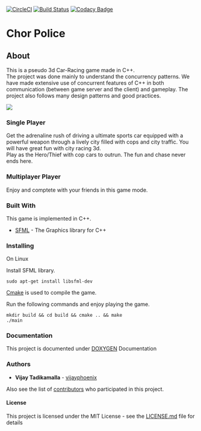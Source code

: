 [![CircleCI](https://circleci.com/gh/IITH-SBJoshi/concurrency-11/tree/master.svg?style=svg&circle-token=fc42038411754d10acd3f32cda550437496725e6)](https://circleci.com/gh/IITH-SBJoshi/concurrency-11/tree/master)
[![Build Status](https://travis-ci.com/IITH-SBJoshi/concurrency-11.svg?token=67qmZmyfex1ST6G5tpZK&branch=master)](https://travis-ci.com/IITH-SBJoshi/concurrency-11)
[![Codacy Badge](https://api.codacy.com/project/badge/Grade/95ef8ecf89714166963cbe3484e37961)](https://www.codacy.com?utm_source=github.com&amp;utm_medium=referral&amp;utm_content=vijayphoenix/Car-racing-game&amp;utm_campaign=Badge_Grade)

# Chor Police 

## About  

This is a pseudo 3d Car-Racing game made in C++. <br>
The project was done mainly to understand the concurrency patterns. We have made extensive use of concurrent features of C++ in both communication (between game server and the client) and gameplay. The project also follows many design patterns and good practices.
 
![](Gameplay.gif)

 
### Single Player  
Get the adrenaline rush of driving a ultimate sports car equipped with a powerful weapon through a lively city filled with cops and city traffic. You will have great fun with city racing 3d.  
Play as the Hero/Thief with cop cars to outrun. The fun and chase never ends here.  

### Multiplayer Player  
Enjoy and comptete with your friends in this game mode.  

### Built With  

This game is implemented in C++.  
* [SFML](https://www.sfml-dev.org/) - The Graphics library for C++  

### Installing

On Linux  

Install SFML library.  

```
sudo apt-get install libsfml-dev  
```
[Cmake](https://cmake.org/) is used to compile the game.  

Run the following commands and enjoy playing the game.  

```
mkdir build && cd build && cmake .. && make  
./main  
```

### Documentation  

This project is documented under  [DOXYGEN](http://www.doxygen.nl/)  Documentation  

### Authors  

* **Vijay Tadikamalla** - [vijayphoenix](https://github.com/vijayphoenix)  

Also see the list of [contributors](https://github.com/vijayphoenix/Car-racing-game/graphs/contributors) who participated in this project.  

#### License  

This project is licensed under the MIT License - see the [LICENSE.md](LICENSE.md) file for details  